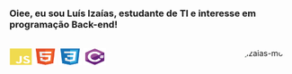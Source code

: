 ### Oiee, eu sou Luís Izaías, estudante de TI e interesse em programação Back-end!

<div style="display: inline_block"><br>
  <img align="center" alt="Izaias-Js" height="30" width="40" src="https://raw.githubusercontent.com/devicons/devicon/master/icons/javascript/javascript-plain.svg">
  <img align="center" alt="Izaias-HTML" height="30" width="40" src="https://raw.githubusercontent.com/devicons/devicon/master/icons/html5/html5-original.svg">
  <img align="center" alt="Izaias-CSS" height="30" width="40" src="https://raw.githubusercontent.com/devicons/devicon/master/icons/css3/css3-original.svg">
  <img align="center" alt="Rafa-Csharp" height="30" width="40" src="https://raw.githubusercontent.com/devicons/devicon/master/icons/csharp/csharp-original.svg">
  <img align="right" alt="Izaias-mood" height="150" style="border-radius:50px;" src="https://steamuserimages-a.akamaihd.net/ugc/1666854210994878421/85F69FE58A1FE06EF870A7D2BBBDBB3D99316BEF/">
</div>

##


